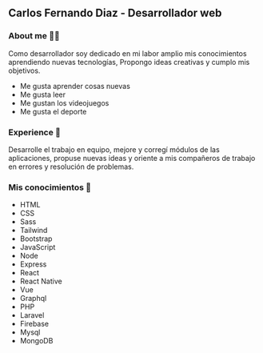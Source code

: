 ## Carlos Fernando Diaz - Desarrollador web

### About me 👨‍💻

Como desarrollador soy dedicado en mi labor amplio mis conocimientos aprendiendo nuevas tecnologías, Propongo ideas creativas y cumplo mis objetivos.

- Me gusta aprender cosas nuevas
- Me gusta leer 
- Me gustan los videojuegos
- Me gusta el deporte

### Experience 💼

Desarrolle el trabajo en equipo, mejore y corregí módulos de las aplicaciones, propuse nuevas ideas y oriente a mis compañeros de trabajo en errores y resolución de problemas.

### Mis conocimientos 🧠

- HTML
- CSS
- Sass
- Tailwind
- Bootstrap
- JavaScript
- Node
- Express
- React
- React Native
- Vue
- Graphql
- PHP
- Laravel
- Firebase
- Mysql
- MongoDB